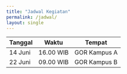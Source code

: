 ```yaml
---
title: "Jadwal Kegiatan"
permalink: /jadwal/
layout: single
---
```


| Tanggal | Waktu    | Tempat      |
|---------|----------|-------------|
| 14 Juni | 16.00 WIB| GOR Kampus A|
| 22 Juni | 09.00 WIB| GOR Kampus B|

